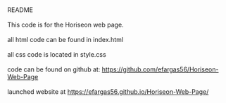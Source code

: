 <br>README<br>
<br>This code is for the Horiseon web page.<br>
<br>all html code can be found in index.html<br>
<br>all css code is located in style.css<br>
<br>code can be found on github at: https://github.com/efargas56/Horiseon-Web-Page<br>
<br>launched website at https://efargas56.github.io/Horiseon-Web-Page/<br>
